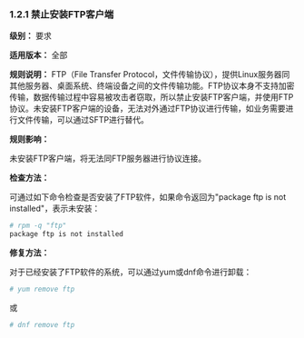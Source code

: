 ### 1.2.1 禁止安装FTP客户端

**级别：** 要求

**适用版本：** 全部

**规则说明：** 
FTP（File Transfer Protocol，文件传输协议），提供Linux服务器同其他服务器、桌面系统、终端设备之间的文件传输功能。FTP协议本身不支持加密传输，数据传输过程中容易被攻击者窃取，所以禁止安装FTP客户端，并使用FTP协议。未安装FTP客户端的设备，无法对外通过FTP协议进行传输，如业务需要进行文件传输，可以通过SFTP进行替代。

**规则影响：**

未安装FTP客户端，将无法同FTP服务器进行协议连接。

**检查方法：**

可通过如下命令检查是否安装了FTP软件，如果命令返回为"package ftp is not installed"，表示未安装：

```bash
# rpm -q "ftp"
package ftp is not installed
```

**修复方法：**

对于已经安装了FTP软件的系统，可以通过yum或dnf命令进行卸载：

```bash
# yum remove ftp
```
或
```bash
# dnf remove ftp
```
